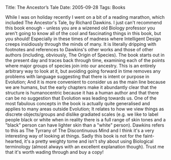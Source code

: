 Title: The Ancestor’s Tale
Date: 2005-09-28
Tags: Books

While I was on holiday recently I went on a bit of a reading marathon, which included The Ancestor's Tale, by Richard Dawkins.
I just can't recommend this book enough - unless you are a wizened old Biology professor you aren't going to know all of the cool and fascinating things in this book, but you should! Especially in these times of madness where Intelligent Design creeps insidiously through the minds of many.
It is literally dripping with footnotes and references to Dawkins's other works and those of other authors (including, obviously, The Origin of Species).
The book starts out in the present day and traces back through time, examining each of the points where major groups of species join into our ancestry. This is an entirely arbitrary way to look at it, but avoiding going forward in time removes any problems with language suggesting that there is intent or purpose in Evolution; And it is more convenient to consider us as the main line because we are humans, but the early chapters make it abundantly clear that the structure is humanocentric because it has a human author and that there can be no suggestion that Evolution was leading towards us.
One of the most fabulous concepts in the book is actually quite generalised and applies to many areas outside Evolution; It relates to how we view things as discrete objects/groups and dislike gradiated scales (e.g. we like to label people black or white when in reality there is a full range of skin tones and a "black" person can have lighter skin than a "white" person). Dawkins refers to this as The Tyrrany of The Discontinuous Mind and I think it's a very interesting way of looking at things.
Sadly this book is not for the faint-hearted, it's a pretty weighty tome and isn't shy about using Biological terminology (almost always with an excellent explanation though). Trust me that it's worth wading through and buy a copy!
